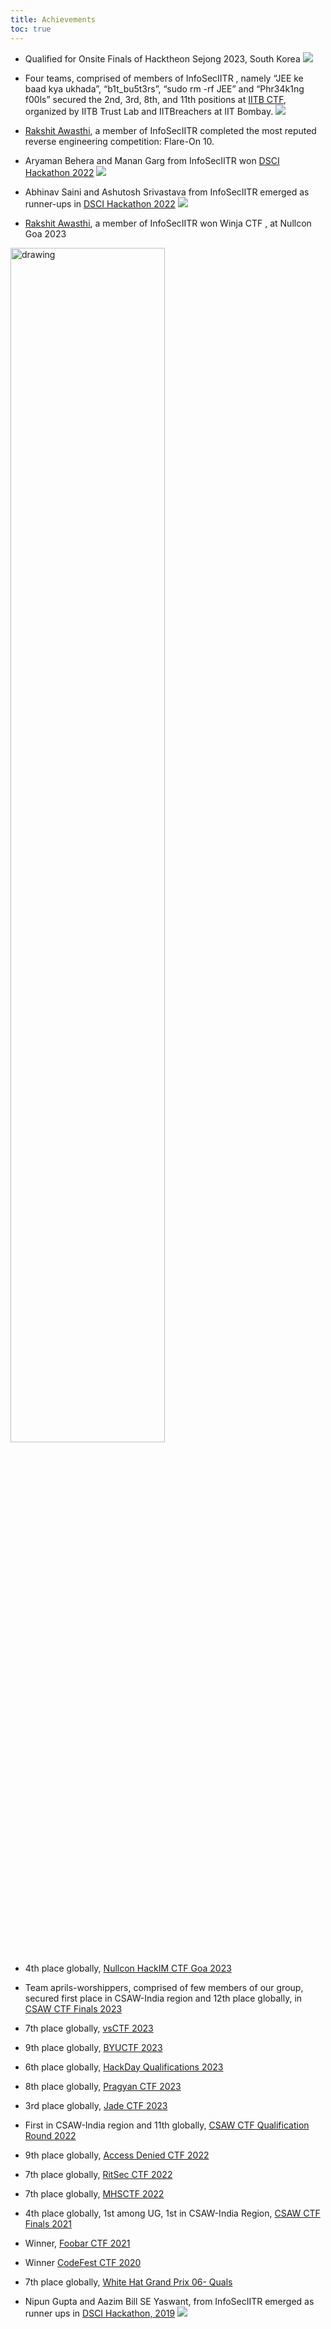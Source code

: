 ```yaml
---
title: Achievements
toc: true
---
```


- Qualified for Onsite Finals of Hacktheon Sejong 2023, South Korea
![](/achievements/assets/achievements/sejong.jpg)

- Four teams, comprised of members of InfoSecIITR , namely “JEE ke baad kya ukhada”, “b1t_bu5t3rs”, “sudo rm -rf JEE” and “Phr34k1ng f00ls” secured the 2nd, 3rd, 8th, and 11th positions at [IITB CTF](https://trustlab.iitb.ac.in/event/capture-the-flag-2023-national-edition), organized by IITB Trust Lab and IITBreachers at IIT Bombay.
![](/achievements/assets/achievements/trustlabs.jpeg)

- [Rakshit Awasthi](https://x.com/sh4dy_0011/status/1719682213690929518?s=20), a member of InfoSecIITR completed the most reputed reverse engineering competition: Flare-On 10.

- Aryaman Behera and Manan Garg from InfoSecIITR won [DSCI Hackathon 2022](https://www.dsci.in/content/hackathon-2022)
![](/achievements/assets/achievements/aryaman_manan.png)

- Abhinav Saini and Ashutosh Srivastava from InfoSecIITR emerged as runner-ups in [DSCI Hackathon 2022](https://www.dsci.in/content/hackathon-2022)
![](/achievements/assets/achievements/abhinav_ashutosh.png)

- [Rakshit Awasthi](https://www.linkedin.com/posts/rakshit-awasthi-114ba91b9_ctf-cybersecurity-nullcon-activity-7120697274065666048-tjkb), a member of InfoSecIITR won Winja CTF , at Nullcon Goa 2023

<img src="/achievements/assets/achievements/rakshit.jpeg" alt="drawing" width="70%"/>

- 4th place globally, [Nullcon HackIM CTF Goa 2023](https://ctftime.org/event/2065)

- Team aprils-worshippers, comprised of few members of our group, secured first place in CSAW-India region and 12th place globally, in [CSAW CTF Finals 2023](https://ctftime.org/event/2091/)

- 7th place globally, [vsCTF 2023](https://ctftime.org/event/2053)

- 9th place globally, [BYUCTF 2023](https://ctftime.org/event/1935)

- 6th place globally, [HackDay Qualifications 2023](https://ctftime.org/event/1869)

- 8th place globally, [Pragyan CTF 2023](https://ctftime.org/event/1931)

- 3rd place globally, [Jade CTF 2023](https://ctftime.org/event/1791)

- First in CSAW-India region and 11th globally, [CSAW CTF Qualification Round 2022](https://ctftime.org/event/1613)

- 9th place globally, [Access Denied CTF 2022](https://ctftime.org/event/1652)

- 7th place globally, [RitSec CTF 2022](https://ctftime.org/event/1558)

- 7th place globally, [MHSCTF 2022](https://ctftime.org/event/1564)

- 4th place globally, 1st among UG, 1st in CSAW-India Region, [CSAW CTF Finals 2021](https://ctftime.org/event/1316)

- Winner, [Foobar CTF 2021](https://ctftime.org/event/1322)

- Winner [CodeFest CTF 2020](https://ctftime.org/event/1305)

- 7th place globally, [White Hat Grand Prix 06- Quals](https://ctftime.org/event/942)

- Nipun Gupta and Aazim Bill SE Yaswant, from InfoSecIITR emerged as runner ups in [DSCI Hackathon, 2019](https://www.facebook.com/photo/?fbid=2382739841765811&set=a.181440098562474)
![](/achievements/assets/achievements/nipun_aazim.jpg)
